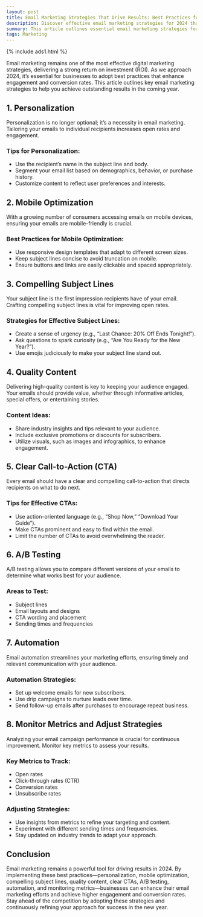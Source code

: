 ```yaml
---
layout: post
title: Email Marketing Strategies That Drive Results: Best Practices for 2024
description: Discover effective email marketing strategies for 2024 that drive results. From personalization and mobile optimization to compelling subject lines and automation, learn best practices to enhance engagement and conversion rates.
summary: This article outlines essential email marketing strategies for 2024, focusing on best practices that yield significant results. Key strategies include personalizing content, optimizing for mobile devices, crafting compelling subject lines, and ensuring high-quality content. The article also emphasizes the importance of clear calls-to-action, A/B testing, and automation in streamlining efforts. Additionally, monitoring key metrics is highlighted as crucial for continuous improvement. By implementing these strategies, businesses can enhance their email marketing campaigns and achieve higher engagement and conversion rates.
tags: Marketing
---
```


{% include ads1.html %}

Email marketing remains one of the most effective digital marketing strategies, delivering a strong return on investment (ROI). As we approach 2024, it’s essential for businesses to adopt best practices that enhance engagement and conversion rates. This article outlines key email marketing strategies to help you achieve outstanding results in the coming year.

## 1. Personalization

Personalization is no longer optional; it’s a necessity in email marketing. Tailoring your emails to individual recipients increases open rates and engagement.

### Tips for Personalization:
- Use the recipient’s name in the subject line and body.
- Segment your email list based on demographics, behavior, or purchase history.
- Customize content to reflect user preferences and interests.

## 2. Mobile Optimization

With a growing number of consumers accessing emails on mobile devices, ensuring your emails are mobile-friendly is crucial.

### Best Practices for Mobile Optimization:
- Use responsive design templates that adapt to different screen sizes.
- Keep subject lines concise to avoid truncation on mobile.
- Ensure buttons and links are easily clickable and spaced appropriately.

## 3. Compelling Subject Lines

Your subject line is the first impression recipients have of your email. Crafting compelling subject lines is vital for improving open rates.

### Strategies for Effective Subject Lines:
- Create a sense of urgency (e.g., “Last Chance: 20% Off Ends Tonight!”).
- Ask questions to spark curiosity (e.g., “Are You Ready for the New Year?”).
- Use emojis judiciously to make your subject line stand out.

## 4. Quality Content

Delivering high-quality content is key to keeping your audience engaged. Your emails should provide value, whether through informative articles, special offers, or entertaining stories.

### Content Ideas:
- Share industry insights and tips relevant to your audience.
- Include exclusive promotions or discounts for subscribers.
- Utilize visuals, such as images and infographics, to enhance engagement.

## 5. Clear Call-to-Action (CTA)

Every email should have a clear and compelling call-to-action that directs recipients on what to do next. 

### Tips for Effective CTAs:
- Use action-oriented language (e.g., “Shop Now,” “Download Your Guide”).
- Make CTAs prominent and easy to find within the email.
- Limit the number of CTAs to avoid overwhelming the reader.

## 6. A/B Testing

A/B testing allows you to compare different versions of your emails to determine what works best for your audience. 

### Areas to Test:
- Subject lines
- Email layouts and designs
- CTA wording and placement
- Sending times and frequencies

## 7. Automation

Email automation streamlines your marketing efforts, ensuring timely and relevant communication with your audience.

### Automation Strategies:
- Set up welcome emails for new subscribers.
- Use drip campaigns to nurture leads over time.
- Send follow-up emails after purchases to encourage repeat business.

## 8. Monitor Metrics and Adjust Strategies

Analyzing your email campaign performance is crucial for continuous improvement. Monitor key metrics to assess your results.

### Key Metrics to Track:
- Open rates
- Click-through rates (CTR)
- Conversion rates
- Unsubscribe rates

### Adjusting Strategies:
- Use insights from metrics to refine your targeting and content.
- Experiment with different sending times and frequencies.
- Stay updated on industry trends to adapt your approach.

## Conclusion

Email marketing remains a powerful tool for driving results in 2024. By implementing these best practices—personalization, mobile optimization, compelling subject lines, quality content, clear CTAs, A/B testing, automation, and monitoring metrics—businesses can enhance their email marketing efforts and achieve higher engagement and conversion rates. Stay ahead of the competition by adopting these strategies and continuously refining your approach for success in the new year.
